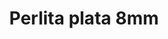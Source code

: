 ---
title: Perlita plata 8mm
date: 
draft: false

# descripcion
description : Perla de plata

materials: Plata 925

color: Plateado

dimensions: 8mm diam

code: 01-20-0500

type: "Aros"

categories: []

# Images
# first image will be shown in the product page
images:
  # - image: "images/path_to_image"
  # La ubicacion de las imagenes es imagenes/Aros/Aros.Solo Plata/01-20-0500-perlita-plata-8mm
  - image: "./images/aros/solo_plata/01-20-0500.JPG"
---